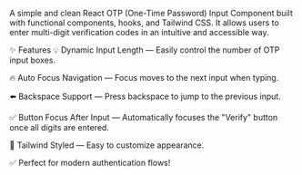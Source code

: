 A simple and clean React OTP (One-Time Password) Input Component built with functional components, hooks, and Tailwind CSS.
It allows users to enter multi-digit verification codes in an intuitive and accessible way.

✨ Features
💡 Dynamic Input Length — Easily control the number of OTP input boxes.

🔥 Auto Focus Navigation — Focus moves to the next input when typing.

⬅️ Backspace Support — Press backspace to jump to the previous input.

✅ Button Focus After Input — Automatically focuses the "Verify" button once all digits are entered.

🎨 Tailwind Styled — Easy to customize appearance.

✅ Perfect for modern authentication flows!

